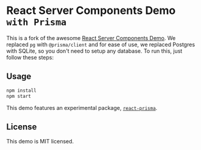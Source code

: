 # React Server Components Demo `with Prisma`

This is a fork of the awesome [React Server Components Demo](https://github.com/reactjs/server-components-demo).
We replaced `pg` with `@prisma/client` and for ease of use, we replaced Postgres with SQLite, so you don't need to setup any database.
To run this, just follow these steps:

## Usage
```bash
npm install
npm start
```

This demo features an experimental package, [`react-prisma`](https://www.npmjs.com/package/react-prisma). 

## License
This demo is MIT licensed.
